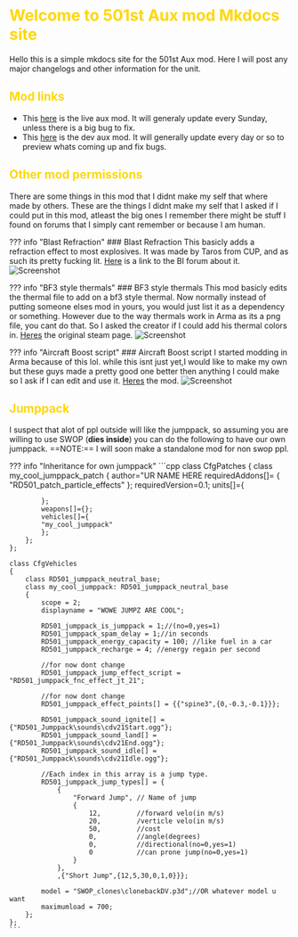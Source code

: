 # <span style="color:gold">Welcome to 501st Aux mod Mkdocs site</span> 

Hello this is a simple mkdocs site for the 501st Aux mod. Here I will post any major changelogs and other information for the unit.

<!-- Also this is the link to the fancy mkdocs site [here](https://aux-mkdocs.readthedocs.io/en/latest/) -->

## <span style="color:gold">Mod links </span> 

- This [here](https://steamcommunity.com/sharedfiles/filedetails/?id=1847261252) is the live aux mod. It will generaly update every Sunday, unless there is a big bug to fix.
- This [here](https://steamcommunity.com/sharedfiles/filedetails/?id=1895624803) is the dev aux mod. It will generally update every day or so to preview whats coming up and fix bugs.

## <span style="color:gold">Other mod permissions</span> 

There are some things in this mod that I didnt make my self that where made by others. These are the things I didnt make my self that I asked if I could put in this mod, atleast the big ones I remember there might be stuff I found on forums that I simply cant remember or because I am human.

??? info "Blast Refraction"
    ### Blast Refraction
    This basicly adds a refraction effect to most explosives. It was made by Taros from CUP, and as such its pretty fucking lit.
    [Here](https://forums.bohemia.net/forums/topic/221306-refraction-blast-wave/) is a link to the BI forum about it.  
    ![Screenshot](https://media.discordapp.net/attachments/457505629729325056/651622366010540042/blast_effect.PNG)

??? info "BF3 style thermals"
    ### BF3 style thermals
    This mod basicly edits the thermal file to add on a bf3 style thermal. Now normally instead of putting someone elses mod in yours, you would just list it as a dependency or something. However due to the way thermals work in Arma as its a png file, you cant do that. So I asked the creator if I could add his thermal colors in. [Heres](https://steamcommunity.com/sharedfiles/filedetails/?id=1799993760) the original steam page.
    ![Screenshot](https://cdn.discordapp.com/attachments/457505629729325056/651622366895538176/thermal.PNG)

??? info "Aircraft Boost script"
    ### Aircraft Boost script
    I started modding in Arma because of this lol. while this isnt just yet,I would like to make my own but these guys made a pretty good one better then anything I could make so I ask if I can edit and use it. [Heres](https://steamcommunity.com/workshop/filedetails/?id=743099837) the mod.
    ![Screenshot](https://cdn.discordapp.com/attachments/457505629729325056/651622368103497738/afterburner.PNG)

## <span style="color:gold">Jumppack</span> 
I suspect that alot of ppl outside will like the jumppack, so assuming you are willing to use SWOP (**dies inside**) you can do the following to have our own jumppack. ==NOTE:== I will soon make a standalone mod for non swop ppl.

??? info "Inheritance for own jumppack"
    ```cpp
    class CfgPatches
    {
        class my_cool_jumppack_patch
        {
            author="UR NAME HERE
            requiredAddons[]=
            {
                "RD501_patch_particle_effects"
            };
            requiredVersion=0.1;
            units[]={

            };
            weapons[]={};
            vehicles[]={
            "my_cool_jumppack"
            };
        };
    };

    class CfgVehicles
    {
        class RD501_jumppack_neutral_base;
        class my_cool_jumppack: RD501_jumppack_neutral_base
        {
            scope = 2;
            displayname = "WOWE JUMPZ ARE COOL";

            RD501_jumppack_is_jumppack = 1;//(no=0,yes=1)
            RD501_jumppack_spam_delay = 1;//in seconds
            RD501_jumppack_energy_capacity = 100; //like fuel in a car
            RD501_jumppack_recharge = 4; //energy regain per second

            //for now dont change
            RD501_jumppack_jump_effect_script = "RD501_jumppack_fnc_effect_jt_21";

            //for now dont change
            RD501_jumppack_effect_points[] = {{"spine3",{0,-0.3,-0.1}}};

            RD501_jumppack_sound_ignite[] = {"RD501_Jumppack\sounds\cdv21Start.ogg"};
            RD501_jumppack_sound_land[] = {"RD501_Jumppack\sounds\cdv21End.ogg"};
            RD501_jumppack_sound_idle[] = {"RD501_Jumppack\sounds\cdv21Idle.ogg"};

            //Each index in this array is a jump type.
            RD501_jumppack_jump_types[] = {
                {
                    "Forward Jump", // Name of jump
                    {
                        12,		    //forward velo(in m/s)
                        20,		    /verticle velo(in m/s)
                        50,			//cost
                        0,			//angle(degrees)
                        0,			//directional(no=0,yes=1)
                        0			//can prone jump(no=0,yes=1)
                    }
                },
                ,{"Short Jump",{12,5,30,0,1,0}}};
            
            model = "SWOP_clones\clonebackDV.p3d";//OR whatever model u want
            maximumload = 700;
        };
    };
    ```